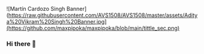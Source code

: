 ![Martín Cardozo Singh Banner](https://raw.githubusercontent.com/AVS1508/AVS1508/master/assets/Aditya%20Vikram%20Singh%20Banner.jpg](https://github.com/maxpipoka/maxpipoka/blob/main/tittle_sec.png)

### Hi there 👋

<!--
**maxpipoka/maxpipoka** is a ✨ _special_ ✨ repository because its `README.md` (this file) appears on your GitHub profile.

Here are some ideas to get you started:

- 🔭 I’m currently working on ...
- 🌱 I’m currently learning ...
- 👯 I’m looking to collaborate on ...
- 🤔 I’m looking for help with ...
- 💬 Ask me about ...
- 📫 How to reach me: ...
- 😄 Pronouns: ...
- ⚡ Fun fact: ...
-->
